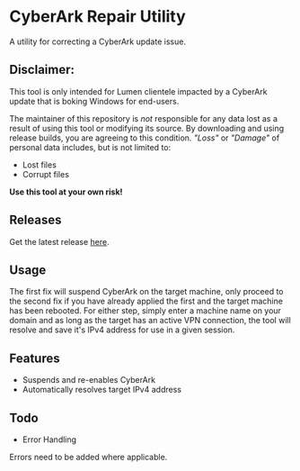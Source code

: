 # CyberArk Repair Utility

A utility for correcting a CyberArk update issue.

## Disclaimer:

This tool is only intended for Lumen clientele impacted by a CyberArk update that is boking Windows for end-users.

The maintainer of this repository is _not_ responsible for any data lost as a result of using this tool or modifying its source. By downloading and using release builds, you are agreeing to this condition. _"Loss"_ or _"Damage"_ of personal data includes, but is not limited to:

- Lost files
- Corrupt files

**Use this tool at your own risk!**

## Releases

Get the latest release [here](https://github.com/Zach-Galek/CyberArk-Repair-Utility/releases/latest).

## Usage

The first fix will suspend CyberArk on the target machine, only proceed to the second fix if you have already applied the first and the target machine has been rebooted. For either step, simply enter a machine name on your domain and as long as the target has an active VPN connection, the tool will resolve and save it's IPv4 address for use in a given session.

## Features

- Suspends and re-enables CyberArk
- Automatically resolves target IPv4 address

## Todo

- Error Handling

Errors need to be added where applicable.
